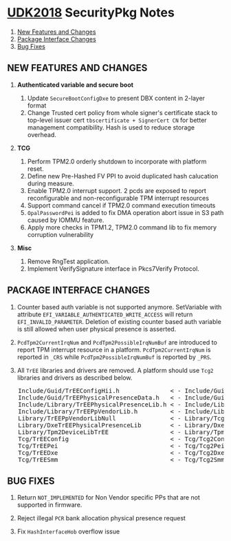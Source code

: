 # [UDK2018]( https://github.com/tianocore/tianocore.github.io/wiki/UDK2018) SecurityPkg  Notes

1. [New Features and Changes](#new-features-and-changes)
2. [Package Interface Changes](#package-interface-changes)
3. [Bug Fixes](#bug-fixes)


##                                               NEW FEATURES AND CHANGES
1. **Authenticated variable and secure boot**
    1) Update `SecureBootConfigDxe` to present DBX content in 2-layer format
    2) Change Trusted cert policy from whole signer's certificate stack to top-level       issuer cert `tbscertificate + SignerCert CN` for better management compatibility.       Hash is used to reduce storage overhead.

2. **TCG**
    1) Perform TPM2.0 orderly shutdown to incorporate with platform reset.
    2) Define new Pre-Hashed FV PPI to avoid duplicated hash calucation during measure.
    3) Enable TPM2.0 interrupt support. 2 pcds are exposed to report reconfigurable and       non-reconfigurable TPM interrupt resources
    4) Support command cancel if TPM2.0 command execution timeouts
    5) `OpalPasswordPei` is added to fix DMA operation abort issue in S3 path caused by       IOMMU feature.
    6) Apply more checks in TPM1.2, TPM2.0 command lib to fix memory corruption vulnerability

3. **Misc**
    1) Remove RngTest application.
    2) Implement VerifySignature interface in Pkcs7Verify Protocol.


##                           PACKAGE INTERFACE CHANGES
1. Counter based auth variable is not supported anymore. SetVariable with attribute    `EFI_VARIABLE_AUTHENTICATED_WRITE_ACCESS` will return `EFI_INVALID_PARAMETER`. Deletion    of existing counter based auth variable is still allowed when user physical presence    is asserted.

2. `PcdTpm2CurrentIrqNum` and `PcdTpm2PossibleIrqNumBuf` are introduced to report TPM interrupt    resource in a platform. `PcdTpm2CurrentIrqNum` is reported in `_CRS` while `PcdTpm2PossibleIrqNumBuf`    is reported by `_PRS`.

3. All `TrEE` libraries and drivers are removed. A platform should use `Tcg2` libraries and drivers as described below.
<pre>
   Include/Guid/TrEEConfigHii.h              < - Include/Guid/Tcg2ConfigHii.h
   Include/Guid/TrEEPhysicalPresenceData.h   < - Include/Guid/Tcg2PhysicalPresenceData.h
   Include/Library/TrEEPhysicalPresenceLib.h < - Include/Library/Tcg2PhysicalPresenceLib.h
   Include/Library/TrEEPpVendorLib.h         < - Include/Library/Tcg2PpVendorLib.h
   Library/TrEEPpVendorLibNull               < - Library/Tcg2PpVendorLibNull
   Library/DxeTrEEPhysicalPresenceLib        < - Library/DxeTcg2PhysicalPresenceLib
   Library/Tpm2DeviceLibTrEE                 < - Library/Tpm2DeviceLibTcg2
   Tcg/TrEEConfig                            < - Tcg/Tcg2Config
   Tcg/TrEEPei                               < - Tcg/Tcg2Pei
   Tcg/TrEEDxe                               < - Tcg/Tcg2Dxe
   Tcg/TrEESmm                               < - Tcg/Tcg2Smm
</pre>

##                            BUG FIXES
1. Return `NOT_IMPLEMENTED` for Non Vendor specific PPs that are not supported in firmware.

2. Reject illegal `PCR` bank allocation physical presence request

3. Fix `HashInterfaceHob` overflow issue




